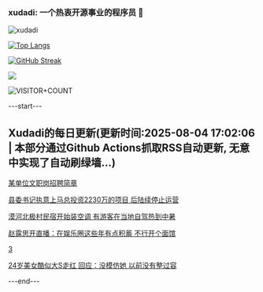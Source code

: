 ### xudadi: 一个热衷开源事业的程序员 👋

![xudadi](https://github-readme-stats-git-masterorgs-github-readme-stats-team.vercel.app/api?username=xudadi)

[![Top Langs](https://github-readme-stats.vercel.app/api/top-langs/?username=xudadi)](https://github.com/anuraghazra/github-readme-stats)

[![GitHub Streak](https://streak-stats.demolab.com?user=xudadi&locale=zh_Hans)](https://git.io/streak-stats)

![](https://raw.githubusercontent.com/xudadi/xudadi/main/assets/github-contribution-grid-snake.svg)

![VISITOR+COUNT](https://komarev.com/ghpvc/?username=xudadi&label=VISITOR+COUNT)


---start---

## Xudadi的每日更新(更新时间:2025-08-04 17:02:06 | 本部分通过Github Actions抓取RSS自动更新, 无意中实现了自动刷绿墙...)

[某单位文职岗招聘简章](https://www.gongkaoleida.com/article/2547173)

[县委书记执意上马总投资2230万的项目 后陆续停止运营](https://m.163.com/news/article/K642QHLT0530M570.html)

[漠河北极村民宿开始装空调 有游客在当地自驾热到中暑](https://m.163.com/news/article/K63R118P0514R9P4.html)

[赵露思开直播：在娱乐圈这些年有点积蓄 不行开个面馆](https://m.163.com/news/article/K627NP3M0550HXM1.html)

[3](https://m.163.com/touch/news/sub/domestic)

[24岁美女酷似大S走红 回应：没模仿她 以前没有整过容](https://m.163.com/news/article/K640G7SM05345ARG.html)

---end---
